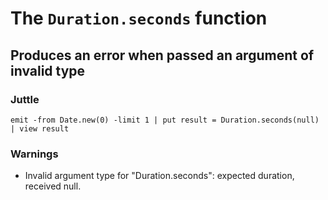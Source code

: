 The `Duration.seconds` function
===============================

Produces an error when passed an argument of invalid type
---------------------------------------------------------

### Juttle

    emit -from Date.new(0) -limit 1 | put result = Duration.seconds(null) | view result

### Warnings

  * Invalid argument type for "Duration.seconds": expected duration, received null.
